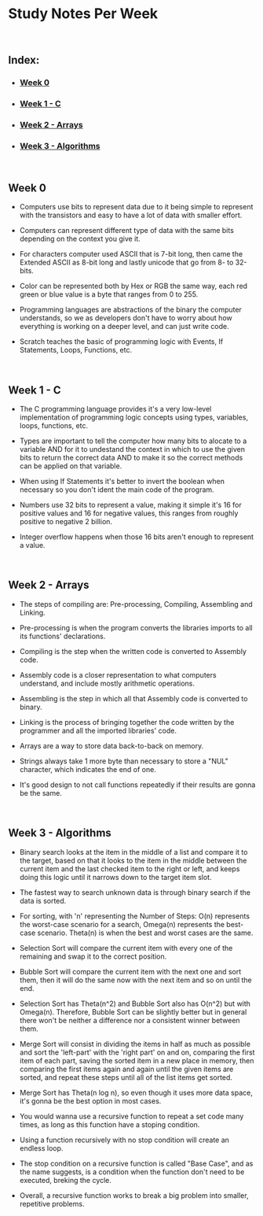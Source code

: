 # Study Notes Per Week

<br/>

## Index:
   
   - ### [Week 0](#week-0-1)
   - ### [Week 1 - C](#week-1---c-1)
   - ### [Week 2 - Arrays](#week-2---arrays-1)
   - ### [Week 3 - Algorithms](#week-3---algorithms-1)

<br/>

## Week 0

   - Computers use bits to represent data due to it being simple to represent with the transistors and easy to have a lot of data with smaller effort.

   - Computers can represent different type of data with the same bits depending on the context you give it.

   - For characters computer used ASCII that is 7-bit long, then came the Extended ASCII as 8-bit long and lastly unicode that go from 8- to 32-bits.

   - Color can be represented both by Hex or RGB the same way, each red green or blue value is a byte that ranges from 0 to 255.

   - Programming languages are abstractions of the binary the computer understands, so we as developers don't have to worry about how everything is working on a deeper level, and can just write code.

   - Scratch teaches the basic of programming logic with Events, If Statements, Loops, Functions, etc.

<br/>

## Week 1 - C

   - The C programming language provides it's a very low-level implementation of programming logic concepts using types, variables, loops, functions, etc.

   - Types are important to tell the computer how many bits to alocate to a variable AND for it to undestand the context in which to use the given bits to return the correct data AND to make it so the correct methods can be applied on that variable.

   - When using If Statements it's better to invert the boolean when necessary so you don't ident the main code of the program.

   - Numbers use 32 bits to represent a value, making it simple it's 16 for positive values and 16 for negative values, this ranges from roughly positive to negative 2 billion.

   - Integer overflow happens when those 16 bits aren't enough to represent a value.

<br/>

## Week 2 - Arrays

   - The steps of compiling are: Pre-processing, Compiling, Assembling and Linking.

   - Pre-processing is when the program converts the libraries imports to all its functions' declarations.

   - Compiling is the step when the written code is converted to Assembly code.

   - Assembly code is a closer representation to what computers understand, and include mostly arithmetic operations.

   - Assembling is the step in which all that Assembly code is converted to binary.

   - Linking is the process of bringing together the code written by the programmer and all the imported libraries' code.

   - Arrays are a way to store data back-to-back on memory.

   - Strings always take 1 more byte than necessary to store a "NUL" character, which indicates the end of one.

   - It's good design to not call functions repeatedly if their results are gonna be the same.

<br/>

## Week 3 - Algorithms

   - Binary search looks at the item in the middle of a list and compare it to the target, based on that it looks to the item in the middle between the current item and the last checked item to the right or left, and keeps doing this logic until it narrows down to the target item slot.

   - The fastest way to search unknown data is through binary search if the data is sorted.

   - For sorting, with 'n' representing the Number of Steps: O(n) represents the worst-case scenario for a search, Omega(n) represents the best-case scenario. Theta(n) is when the best and worst cases are the same.

   - Selection Sort will compare the current item with every one of the remaining and swap it to the correct position.

   - Bubble Sort will compare the current item with the next one and sort them, then it will do the same now with the next item and so on until the end. 

   - Selection Sort has Theta(n^2) and Bubble Sort also has O(n^2) but with Omega(n). Therefore, Bubble Sort can be slightly better but in general there won't be neither a difference nor a consistent winner between them.

   - Merge Sort will consist in dividing the items in half as much as possible and sort the 'left-part' with the 'right part' on and on, comparing the first item of each part, saving the sorted item in a new place in memory, then comparing the first items again and again until the given items are sorted, and repeat these steps until all of the list items get sorted.

   - Merge Sort has Theta(n log n), so even though it uses more data space, it's gonna be the best option in most cases.

   - You would wanna use a recursive function to repeat a set code many times, as long as this function have a stoping condition.

   - Using a function recursively with no stop condition will create an endless loop.

   - The stop condition on a recursive function is called "Base Case", and as the name suggests, is a condition when the function don't need to be executed, breking the cycle.

   - Overall, a recursive function works to break a big problem into smaller, repetitive problems.
